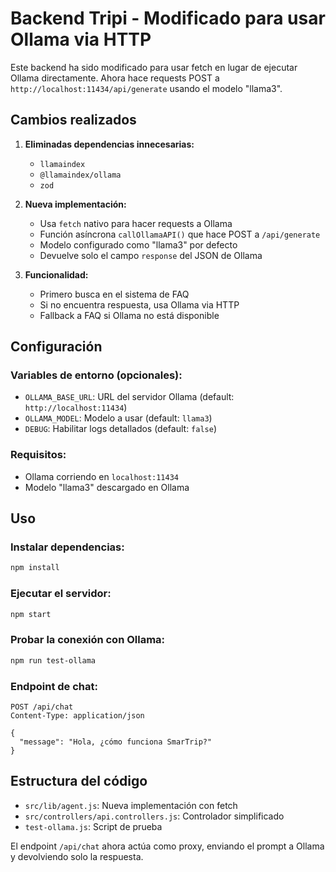 # Backend Tripi - Modificado para usar Ollama via HTTP

Este backend ha sido modificado para usar fetch en lugar de ejecutar Ollama directamente. Ahora hace requests POST a `http://localhost:11434/api/generate` usando el modelo "llama3".

## Cambios realizados

1. **Eliminadas dependencias innecesarias:**
   - `llamaindex`
   - `@llamaindex/ollama`
   - `zod`

2. **Nueva implementación:**
   - Usa `fetch` nativo para hacer requests a Ollama
   - Función asíncrona `callOllamaAPI()` que hace POST a `/api/generate`
   - Modelo configurado como "llama3" por defecto
   - Devuelve solo el campo `response` del JSON de Ollama

3. **Funcionalidad:**
   - Primero busca en el sistema de FAQ
   - Si no encuentra respuesta, usa Ollama via HTTP
   - Fallback a FAQ si Ollama no está disponible

## Configuración

### Variables de entorno (opcionales):
- `OLLAMA_BASE_URL`: URL del servidor Ollama (default: `http://localhost:11434`)
- `OLLAMA_MODEL`: Modelo a usar (default: `llama3`)
- `DEBUG`: Habilitar logs detallados (default: `false`)

### Requisitos:
- Ollama corriendo en `localhost:11434`
- Modelo "llama3" descargado en Ollama

## Uso

### Instalar dependencias:
```bash
npm install
```

### Ejecutar el servidor:
```bash
npm start
```

### Probar la conexión con Ollama:
```bash
npm run test-ollama
```

### Endpoint de chat:
```
POST /api/chat
Content-Type: application/json

{
  "message": "Hola, ¿cómo funciona SmarTrip?"
}
```

## Estructura del código

- `src/lib/agent.js`: Nueva implementación con fetch
- `src/controllers/api.controllers.js`: Controlador simplificado
- `test-ollama.js`: Script de prueba

El endpoint `/api/chat` ahora actúa como proxy, enviando el prompt a Ollama y devolviendo solo la respuesta. 